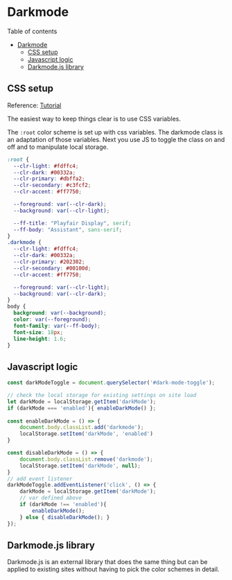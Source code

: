 # Darkmode
Table of contents
- [Darkmode](#darkmode)
	- [CSS setup](#css-setup)
	- [Javascript logic](#javascript-logic)
	- [Darkmode.js library](#darkmodejs-library)
## CSS setup
Reference: [Tutorial](https://medium.com/@mwichary/dark-theme-in-a-day-3518dde2955a
)

The easiest way to keep things clear is to use CSS variables.

The `:root` color scheme is set up with css variables. The darkmode class is an adaptation of those variables. Next you use JS to toggle the class on and off and to manipulate local storage.
```CSS
:root {
  --clr-light: #fdffc4;
  --clr-dark: #00332a;
  --clr-primary: #dbffa2;
  --clr-secondary: #c3fcf2;
  --clr-accent: #ff7750;

  --foreground: var(--clr-dark);
  --background: var(--clr-light);

  --ff-title: "Playfair Display", serif;
  --ff-body: "Assistant", sans-serif;
}
.darkmode {
  --clr-light: #fdffc4;
  --clr-dark: #00332a;
  --clr-primary: #202302;
  --clr-secondary: #00100d;
  --clr-accent: #ff7750;

  --foreground: var(--clr-light);
  --background: var(--clr-dark);
}
body {
  background: var(--background);
  color: var(--foreground);
  font-family: var(--ff-body);
  font-size: 18px;
  line-height: 1.6;
}
```
## Javascript logic
```Javascript
const darkModeToggle = document.querySelector('#dark-mode-toggle');

// check the local storage for existing settings on site load
let darkMode = localStorage.getItem('darkMode');
if (darkMode === 'enabled'){ enableDarkMode() };
	
const enableDarkMode = () => {
	document.body.classList.add('darkmode');
	localStorage.setItem('darkMode', 'enabled')
}

const disableDarkMode = () => {
	document.body.classList.remove('darkmode');
	localStorage.setItem('darkMode', null);
}
// add event listener
darkModeToggle.addEventListener('click', () => {
	darkMode = localStorage.getItem('darkMode');
	// var defined above
	if (darkMode !== 'enabled'){
		enableDarkMode();
	} else { disableDarkMode(); }
});
```

## Darkmode.js library
Darkmode.js is an external library that does the same thing but can be applied to existing sites without having to pick the color schemes in detail.